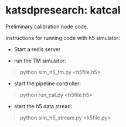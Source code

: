 katsdpresearch: katcal
======================

Preliminary calibration node code.

Instructions for running code with h5 simulator:

* Start a redis server 

* run the TM simulator:
  
 > python sim_h5_tm.py   \<h5file.h5\>

* start the pipeline controller:

 > python run_cal.py   \<h5file.h5\>

* start the h5 data stread:
 > python sim_h5_stream.py   \<h5file.py\>
